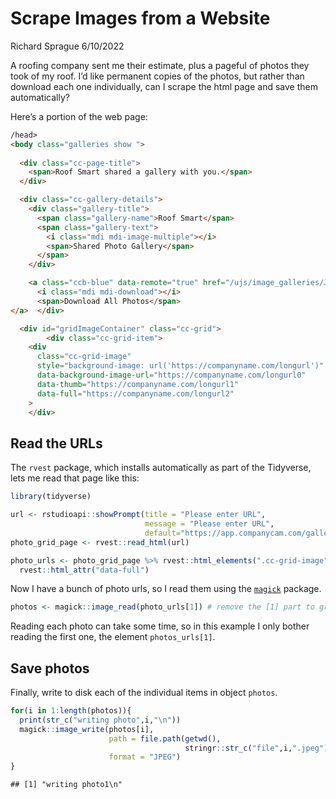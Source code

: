 Scrape Images from a Website
================
Richard Sprague
6/10/2022

A roofing company sent me their estimate, plus a pageful of photos they
took of my roof. I’d like permanent copies of the photos, but rather
than download each one individually, can I scrape the html page and save
them automatically?

Here’s a portion of the web page:

``` html
/head>
<body class="galleries show ">
  
  <div class="cc-page-title">
    <span>Roof Smart shared a gallery with you.</span>
  </div>

  <div class="cc-gallery-details">
    <div class="gallery-title">
      <span class="gallery-name">Roof Smart</span>
      <span class="gallery-text">
        <i class="mdi mdi-image-multiple"></i>
        <span>Shared Photo Gallery</span>
      </span>
    </div>

    <a class="ccb-blue" data-remote="true" href="/ujs/image_galleries/JW1Nr1Js/downloads/new">
      <i class="mdi mdi-download"></i>
      <span>Download All Photos</span>
</a>  </div>

  <div id="gridImageContainer" class="cc-grid">
        <div class="cc-grid-item">
    <div
      class="cc-grid-image"
      style="background-image: url('https://companyname.com/longurl')"
      data-background-image-url="https://companyname.com/longurl0"
      data-thumb="https://companyname.com/longurl1"
      data-full="https://companyname.com/longurl2"
    >
    </div>
```

## Read the URLs

The `rvest` package, which installs automatically as part of the
Tidyverse, lets me read that page like this:

``` r
library(tidyverse)

url <- rstudioapi::showPrompt(title = "Please enter URL",
                              message = "Please enter URL",
                              default="https://app.companycam.com/galleries/JW1Nr1Js")
photo_grid_page <- rvest::read_html(url)

photo_urls <- photo_grid_page %>% rvest::html_elements(".cc-grid-image") %>%
  rvest::html_attr("data-full")
```

Now I have a bunch of photo urls, so I read them using the
[`magick`](https://docs.ropensci.org/magick/articles/intro.html)
package.

``` r
photos <- magick::image_read(photo_urls[1]) # remove the [1] part to grab all the photos
```

Reading each photo can take some time, so in this example I only bother
reading the first one, the element `photos_urls[1]`.

## Save photos

Finally, write to disk each of the individual items in object `photos`.

``` r
for(i in 1:length(photos)){
  print(str_c("writing photo",i,"\n"))
  magick::image_write(photos[i],
                      path = file.path(getwd(),
                                       stringr::str_c("file",i,".jpeg")),
                      format = "JPEG")
}
```

    ## [1] "writing photo1\n"
